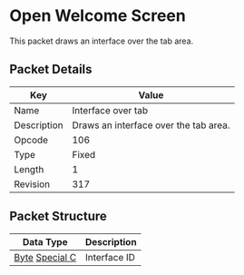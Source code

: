 # Open Welcome Screen
This packet draws an interface over the tab area.

## Packet Details
| Key | Value |
|--|--|
| Name | Interface over tab |
| Description | Draws an interface over the tab area. |
| Opcode | 106 |
| Type | Fixed |
| Length | 1 |
| Revision | 317 |

## Packet Structure
| Data Type | Description |
|--|--|
| [Byte](/Data-Types.html#common-data-types) [Special C](/Data-Types.html#bespoke-data-types) | Interface ID |
